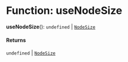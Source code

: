 # Function: useNodeSize

**useNodeSize**(): `undefined` | [`NodeSize`](/en/auto-docs/free-container-plugin/interfaces/NodeSize.md)

#### Returns

`undefined` | [`NodeSize`](/en/auto-docs/free-container-plugin/interfaces/NodeSize.md)
